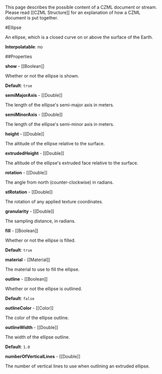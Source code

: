 This page describes the possible content of a CZML document or stream.  Please read [[CZML Structure]] for an explanation of how a CZML document is put together.

#Ellipse

An ellipse, which is a closed curve on or above the surface of the Earth.

**Interpolatable**: no

##Properties

**show** - [[Boolean]]

Whether or not the ellipse is shown.

**Default**: `true`


**semiMajorAxis** - [[Double]]

The length of the ellipse's semi-major axis in meters.


**semiMinorAxis** - [[Double]]

The length of the ellipse's semi-minor axis in meters.


**height** - [[Double]]

The altitude of the ellipse relative to the surface.


**extrudedHeight** - [[Double]]

The altitude of the ellipse's extruded face relative to the surface.


**rotation** - [[Double]]

The angle from north (counter-clockwise) in radians.


**stRotation** - [[Double]]

The rotation of any applied texture coordinates.


**granularity** - [[Double]]

The sampling distance, in radians.


**fill** - [[Boolean]]

Whether or not the ellipse is filled.

**Default**: `true`


**material** - [[Material]]

The material to use to fill the ellipse.


**outline** - [[Boolean]]

Whether or not the ellipse is outlined.

**Default**: `false`


**outlineColor** - [[Color]]

The color of the ellipse outline.


**outlineWidth** - [[Double]]

The width of the ellipse outline.

**Default**: `1.0`


**numberOfVerticalLines** - [[Double]]

The number of vertical lines to use when outlining an extruded ellipse.


